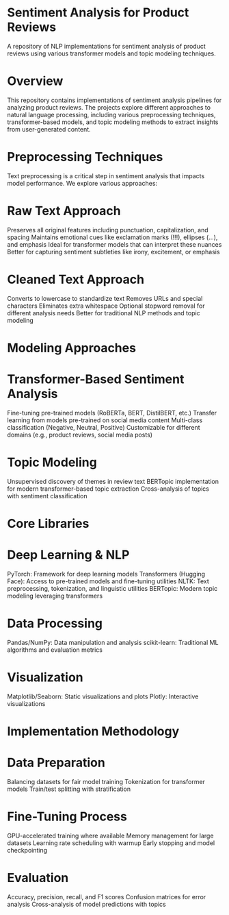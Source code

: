 # Sentiment Analysis for Product Reviews
A repository of NLP implementations for sentiment analysis of product reviews using various transformer models and topic modeling techniques.

# Overview
This repository contains implementations of sentiment analysis pipelines for analyzing product reviews. The projects explore different approaches to natural language processing, including various preprocessing techniques, transformer-based models, and topic modeling methods to extract insights from user-generated content.

# Preprocessing Techniques
Text preprocessing is a critical step in sentiment analysis that impacts model performance. We explore various approaches:

# Raw Text Approach
Preserves all original features including punctuation, capitalization, and spacing
Maintains emotional cues like exclamation marks (!!!), ellipses (...), and emphasis
Ideal for transformer models that can interpret these nuances
Better for capturing sentiment subtleties like irony, excitement, or emphasis

# Cleaned Text Approach
Converts to lowercase to standardize text
Removes URLs and special characters
Eliminates extra whitespace
Optional stopword removal for different analysis needs
Better for traditional NLP methods and topic modeling

# Modeling Approaches

# Transformer-Based Sentiment Analysis
Fine-tuning pre-trained models (RoBERTa, BERT, DistilBERT, etc.)
Transfer learning from models pre-trained on social media content
Multi-class classification (Negative, Neutral, Positive)
Customizable for different domains (e.g., product reviews, social media posts)

# Topic Modeling
Unsupervised discovery of themes in review text
BERTopic implementation for modern transformer-based topic extraction
Cross-analysis of topics with sentiment classification

# Core Libraries

# Deep Learning & NLP
PyTorch: Framework for deep learning models
Transformers (Hugging Face): Access to pre-trained models and fine-tuning utilities
NLTK: Text preprocessing, tokenization, and linguistic utilities
BERTopic: Modern topic modeling leveraging transformers

# Data Processing
Pandas/NumPy: Data manipulation and analysis
scikit-learn: Traditional ML algorithms and evaluation metrics

# Visualization
Matplotlib/Seaborn: Static visualizations and plots
Plotly: Interactive visualizations

# Implementation Methodology
# Data Preparation
Balancing datasets for fair model training
Tokenization for transformer models
Train/test splitting with stratification

# Fine-Tuning Process
GPU-accelerated training where available
Memory management for large datasets
Learning rate scheduling with warmup
Early stopping and model checkpointing

# Evaluation
Accuracy, precision, recall, and F1 scores
Confusion matrices for error analysis
Cross-analysis of model predictions with topics
